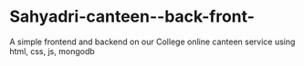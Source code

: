 # Sahyadri-canteen--back-front-
A simple frontend and backend on our College online canteen service using html, css, js, mongodb
